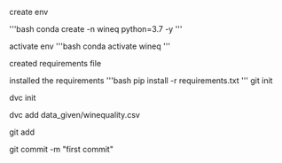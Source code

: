 create env

'''bash
conda create -n wineq python=3.7 -y
'''

activate env
'''bash
conda activate wineq
'''

created requirements file

installed the requirements
'''bash
pip install -r requirements.txt
'''
git init

dvc init

dvc add data_given/winequality.csv

git add

git commit -m "first commit"